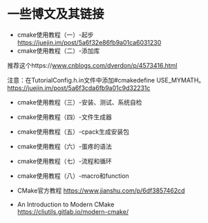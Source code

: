 # 一些博文及其链接
- cmake使用教程（一）-起步
https://juejin.im/post/5a6f32e86fb9a01ca6031230
- cmake使用教程（二）-添加库

推荐这个https://www.cnblogs.com/dverdon/p/4573416.html

注意：在TutorialConfig.h.in文件中添加#cmakedefine USE_MYMATH。
https://juejin.im/post/5a6f3cda6fb9a01c9d32231c
- cmake使用教程（三）-安装、测试、系统自检
- cmake使用教程（四）-文件生成器
- cmake使用教程（五）-cpack生成安装包
- cmake使用教程（六）-蛋疼的语法
- cmake使用教程（七）-流程和循环
- cmake使用教程（八）-macro和function


- CMake官方教程
https://www.jianshu.com/p/6df3857462cd

- An Introduction to Modern CMake   
https://cliutils.gitlab.io/modern-cmake/


